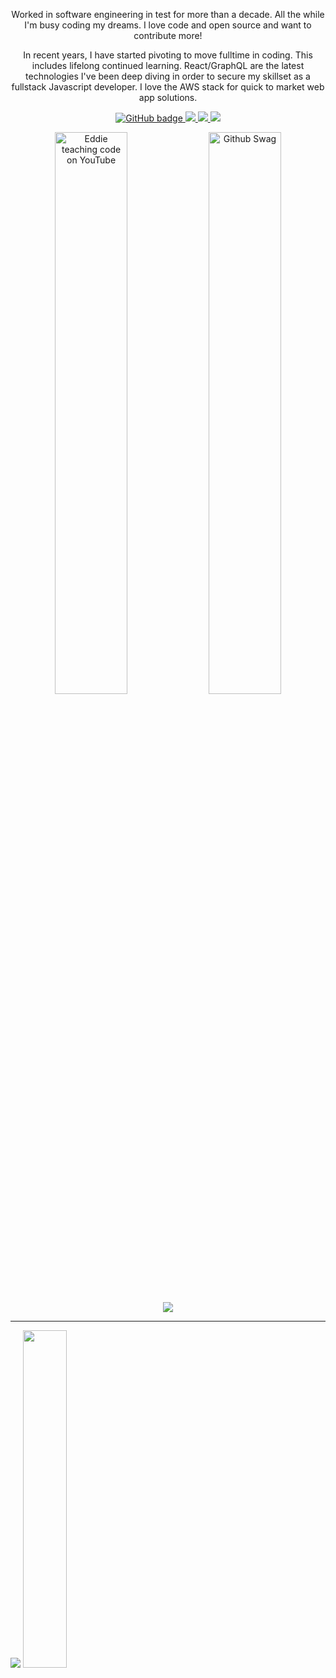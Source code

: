 <!-- ![Eddie Jaoude](https://user-images.githubusercontent.com/624760/97735079-c7f2d780-1ad1-11eb-84b6-52740912a1bc.jpg) -->

<p align="center">Worked in software engineering in test for more than a decade. All the while I'm busy coding my dreams. I love code and open source and want to contribute more! </p>

<p align="center">In recent years, I have started pivoting to move fulltime in coding. This includes lifelong continued learning. React/GraphQL are the latest technologies I've been deep diving in order to secure my skillset as a fullstack Javascript developer. I love the AWS stack for quick to market web app solutions.</p>
</p>

<p align="center">
  <a href="https://github.com/eddiejaoude?tab=followers">
    <img src="https://img.shields.io/github/followers/eddiejaoude?label=Followers&logo=GitHub&style=for-the-badge" alt="GitHub badge" />
  </a>
  <a href="http://twitter.com/eddiejaoude">
    <img src="https://img.shields.io/twitter/follow/eddiejaoude?label=Twitter&logo=twitter&style=for-the-badge" />
  </a>
  <a href="https://discord.com/invite/jZQs6Wu">
    <img src="https://img.shields.io/discord/699608417039286293?logo=discord&style=for-the-badge" />
  </a>
  <a href="http://youtube.com/eddiejaoude?sub_confirmation=1">
    <img src="https://img.shields.io/youtube/views/2IzRSHT5Hw8?label=YouTube&logo=YouTube&style=for-the-badge" />
  </a>
</p>

<p align="center">
  <img width="48%" src="https://user-images.githubusercontent.com/624760/87853406-a34b6900-c901-11ea-834b-07d90ca3d4fa.gif" alt="Eddie teaching code on YouTube" />
  <img width="48%" src="https://user-images.githubusercontent.com/624760/87853370-37690080-c901-11ea-8207-5ad27ce5f7b8.gif" alt="Github Swag" />
  <img src="https://www.codewars.com/users/coderite/badges/large" />
</p>

  

---

<p align="left">
  
  <img src="https://github-readme-stats.vercel.app/api?username=eddiejaoude&show_icons=true&theme=tokyonight&line_height=48" />
   <img width="37.2%" src="https://github-readme-stats.vercel.app/api/top-langs/?username=eddiejaoude&count_private=true&theme=tokyonight">

</p>
